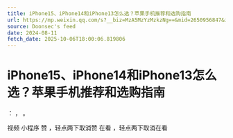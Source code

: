```yaml
---
title: iPhone15、iPhone14和iPhone13怎么选？苹果手机推荐和选购指南
url: https://mp.weixin.qq.com/s?__biz=MzA5MzYzMzkzNg==&mid=2650956847&idx=2&sn=3a4a0491f6ead16749fb4bc4702a992c
source: Doonsec's feed
date: 2024-08-11
fetch_date: 2025-10-06T18:00:06.819806
---
```


# iPhone15、iPhone14和iPhone13怎么选？苹果手机推荐和选购指南

：
，
。

视频
小程序
赞
，轻点两下取消赞
在看
，轻点两下取消在看